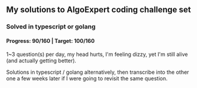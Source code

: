 ## My solutions to AlgoExpert coding challenge set

### Solved in typescript or golang

#### Progress: 90/160 | Target: 100/160

1~3 question(s) per day, my head hurts, I'm feeling dizzy, yet I'm still alive (and actually getting better).

Solutions in typescript / golang alternatively, then transcribe into the other one a few weeks later if I were going to revisit the same question.

